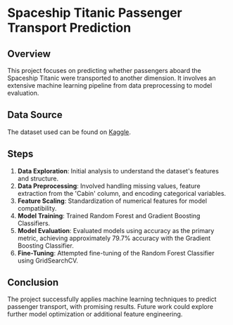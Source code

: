 # Spaceship Titanic Passenger Transport Prediction

## Overview
This project focuses on predicting whether passengers aboard the Spaceship Titanic were transported to another dimension. It involves an extensive machine learning pipeline from data preprocessing to model evaluation.

## Data Source
The dataset used can be found on [Kaggle](https://www.kaggle.com/competitions/spaceship-titanic/data?select=train.csv).

## Steps
1. **Data Exploration**: Initial analysis to understand the dataset's features and structure.
2. **Data Preprocessing**: Involved handling missing values, feature extraction from the 'Cabin' column, and encoding categorical variables.
3. **Feature Scaling**: Standardization of numerical features for model compatibility.
4. **Model Training**: Trained Random Forest and Gradient Boosting Classifiers.
5. **Model Evaluation**: Evaluated models using accuracy as the primary metric, achieving approximately 79.7% accuracy with the Gradient Boosting Classifier.
6. **Fine-Tuning**: Attempted fine-tuning of the Random Forest Classifier using GridSearchCV.

## Conclusion
The project successfully applies machine learning techniques to predict passenger transport, with promising results. Future work could explore further model optimization or additional feature engineering.
